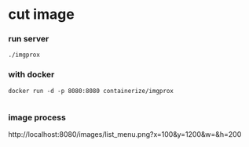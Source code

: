 
# cut image


### run server

```
./imgprox
```

### with docker

```
docker run -d -p 8080:8080 containerize/imgprox
 
```

### image process

http://localhost:8080/images/list_menu.png?x=100&y=1200&w=&h=200




